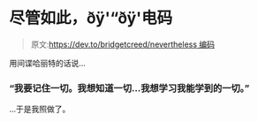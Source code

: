 # 尽管如此，ðÿ'“ðÿ'电码

> 原文:[https://dev.to/bridgetcreed/nevertheless 编码](https://dev.to/bridgetcreed/nevertheless--coded)

用间谍哈丽特的话说...

### [](#i-want-to-remember-everything-and-i-want-to-know-everythingi-want-to-learn-everything-i-can)“我要记住一切。我想知道一切...我想学习我能学到的一切。”

...于是我照做了。